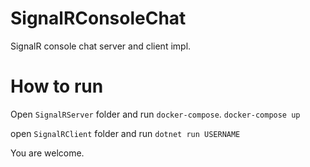 # SignalRConsoleChat
SignalR console chat server and client impl.

# How to run
Open `SignalRServer` folder and run `docker-compose`.
```docker-compose up```

open `SignalRClient` folder and run
```dotnet run USERNAME```

You are welcome.